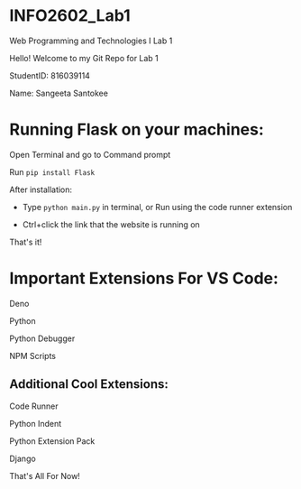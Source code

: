 # INFO2602_Lab1
Web Programming and Technologies I Lab 1

Hello!
Welcome to my Git Repo for Lab 1

StudentID: 816039114

Name: Sangeeta Santokee

# Running Flask on your machines:
Open Terminal and go to Command prompt

Run `pip install Flask`

After installation:

- Type `python main.py` in terminal, or Run using the code runner extension

- Ctrl+click the link that the website is running on

That's it! 

# Important Extensions For VS Code:
Deno

Python

Python Debugger

NPM Scripts

## Additional Cool Extensions:
Code Runner

Python Indent

Python Extension Pack

Django

That's All For Now!